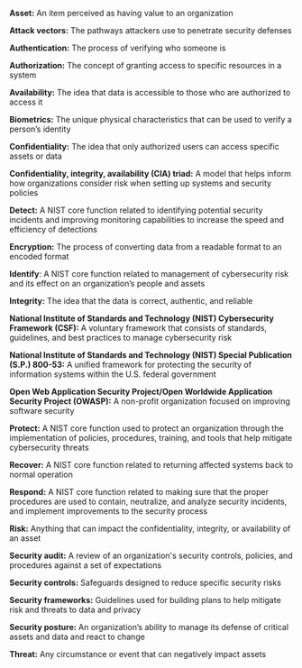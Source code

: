 **Asset:** An item perceived as having value to an organization

**Attack vectors:** The pathways attackers use to penetrate security defenses

**Authentication:** The process of verifying who someone is

**Authorization:** The concept of granting access to specific resources in a system

**Availability:** The idea that data is accessible to those who are authorized to access it

**Biometrics:** The unique physical characteristics that can be used to verify a person’s identity

**Confidentiality:** The idea that only authorized users can access specific assets or data

**Confidentiality, integrity, availability (CIA) triad:** A model that helps inform how organizations consider risk when setting up systems and security policies

**Detect:** A NIST core function related to identifying potential security incidents and improving monitoring capabilities to increase the speed and efficiency of detections

**Encryption:** The process of converting data from a readable format to an encoded format

**Identify**: A NIST core function related to management of cybersecurity risk and its effect on an organization’s people and assets 

**Integrity:** The idea that the data is correct, authentic, and reliable

**National Institute of Standards and Technology (NIST) Cybersecurity Framework (CSF):** A voluntary framework that consists of standards, guidelines, and best practices to manage cybersecurity risk 

**National Institute of Standards and Technology (NIST) Special Publication (S.P.) 800-53:** A unified framework for protecting the security of information systems within the U.S. federal government 

**Open Web Application Security Project/Open Worldwide Application Security Project (OWASP):** A non-profit organization focused on improving software security

**Protect:** A NIST core function used to protect an organization through the implementation of policies, procedures, training, and tools that help mitigate cybersecurity threats

**Recover:** A NIST core function related to returning affected systems back to normal operation

**Respond:** A NIST core function related to making sure that the proper procedures are used to contain, neutralize, and analyze security incidents, and implement improvements to the security process

**Risk:** Anything that can impact the confidentiality, integrity, or availability of an asset

**Security audit:** A review of an organization's security controls, policies, and procedures against a set of expectations

**Security controls:** Safeguards designed to reduce specific security risks 

**Security frameworks:** Guidelines used for building plans to help mitigate risk and threats to data and privacy

**Security posture:** An organization’s ability to manage its defense of critical assets and data and react to change

**Threat:** Any circumstance or event that can negatively impact assets